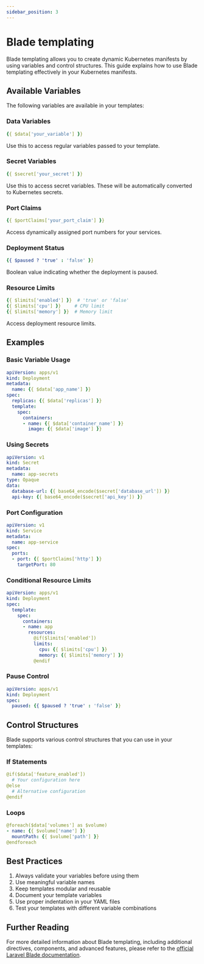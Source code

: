 ```yaml
---
sidebar_position: 3
---
```


# Blade templating

Blade templating allows you to create dynamic Kubernetes manifests by using variables and control structures. This guide explains how to use Blade templating effectively in your Kubernetes manifests.

## Available Variables

The following variables are available in your templates:

### Data Variables
```yaml
{{ $data['your_variable'] }}
```
Use this to access regular variables passed to your template.

### Secret Variables
```yaml
{{ $secret['your_secret'] }}
```
Use this to access secret variables. These will be automatically converted to Kubernetes secrets.

### Port Claims
```yaml
{{ $portClaims['your_port_claim'] }}
```
Access dynamically assigned port numbers for your services.

### Deployment Status
```yaml
{{ $paused ? 'true' : 'false' }}
```
Boolean value indicating whether the deployment is paused.

### Resource Limits
```yaml
{{ $limits['enabled'] }}  # 'true' or 'false'
{{ $limits['cpu'] }}     # CPU limit
{{ $limits['memory'] }}  # Memory limit
```
Access deployment resource limits.

## Examples

### Basic Variable Usage
```yaml
apiVersion: apps/v1
kind: Deployment
metadata:
  name: {{ $data['app_name'] }}
spec:
  replicas: {{ $data['replicas'] }}
  template:
    spec:
      containers:
      - name: {{ $data['container_name'] }}
        image: {{ $data['image'] }}
```

### Using Secrets
```yaml
apiVersion: v1
kind: Secret
metadata:
  name: app-secrets
type: Opaque
data:
  database-url: {{ base64_encode($secret['database_url']) }}
  api-key: {{ base64_encode($secret['api_key']) }}
```

### Port Configuration
```yaml
apiVersion: v1
kind: Service
metadata:
  name: app-service
spec:
  ports:
  - port: {{ $portClaims['http'] }}
    targetPort: 80
```

### Conditional Resource Limits
```yaml
apiVersion: apps/v1
kind: Deployment
spec:
  template:
    spec:
      containers:
      - name: app
        resources:
          @if($limits['enabled'])
          limits:
            cpu: {{ $limits['cpu'] }}
            memory: {{ $limits['memory'] }}
          @endif
```

### Pause Control
```yaml
apiVersion: apps/v1
kind: Deployment
spec:
  paused: {{ $paused ? 'true' : 'false' }}
```

## Control Structures

Blade supports various control structures that you can use in your templates:

### If Statements
```yaml
@if($data['feature_enabled'])
  # Your configuration here
@else
  # Alternative configuration
@endif
```

### Loops
```yaml
@foreach($data['volumes'] as $volume)
- name: {{ $volume['name'] }}
  mountPath: {{ $volume['path'] }}
@endforeach
```

## Best Practices

1. Always validate your variables before using them
2. Use meaningful variable names
3. Keep templates modular and reusable
4. Document your template variables
5. Use proper indentation in your YAML files
6. Test your templates with different variable combinations

## Further Reading

For more detailed information about Blade templating, including additional directives, components, and advanced features, please refer to the [official Laravel Blade documentation](https://laravel.com/docs/blade).

